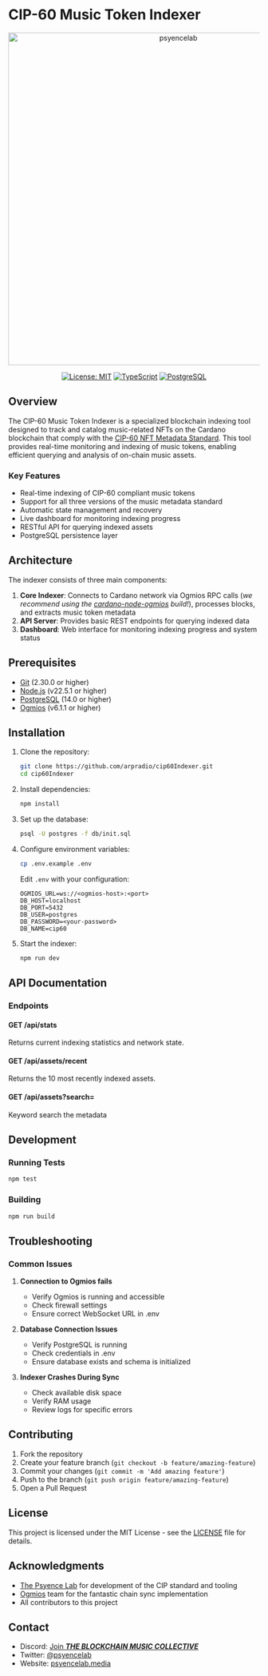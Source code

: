 # CIP-60 Music Token Indexer

<div align="center">
<img width="666" alt="psyencelab" src="https://github.com/user-attachments/assets/5bb0aa55-1ed2-4a00-a12e-793b4d2a7cc4" />

  [![License: MIT](https://img.shields.io/badge/License-MIT-yellow.svg)](https://opensource.org/licenses/MIT)
  [![TypeScript](https://img.shields.io/badge/TypeScript-4.9.5-blue.svg)](https://www.typescriptlang.org/)
  [![PostgreSQL](https://img.shields.io/badge/PostgreSQL-14.0-336791.svg)](https://www.postgresql.org/)
</div>

## Overview

The CIP-60 Music Token Indexer is a specialized blockchain indexing tool designed to track and catalog music-related NFTs on the Cardano blockchain that comply with the [CIP-60 NFT Metadata Standard]([https://github.com/cardano-foundation/CIPs/pull/258](https://github.com/cardano-foundation/CIPs/tree/master/CIP-0060)). This tool provides real-time monitoring and indexing of music tokens, enabling efficient querying and analysis of on-chain music assets.

### Key Features

- Real-time indexing of CIP-60 compliant music tokens
- Support for all three versions of the music metadata standard
- Automatic state management and recovery
- Live dashboard for monitoring indexing progress
- RESTful API for querying indexed assets
- PostgreSQL persistence layer

## Architecture

The indexer consists of three main components:

1. **Core Indexer**: Connects to Cardano network via Ogmios RPC calls (_we recommend using the [cardano-node-ogmios](https://hub.docker.com/r/cardanosolutions/cardano-node-ogmios) build!_), processes blocks, and extracts music token metadata
2. **API Server**: Provides basic REST endpoints for querying indexed data
3. **Dashboard**: Web interface for monitoring indexing progress and system status

## Prerequisites

- [Git](https://git-scm.com/) (2.30.0 or higher)
- [Node.js](https://nodejs.org/en) (v22.5.1 or higher)
- [PostgreSQL](https://www.postgresql.org/) (14.0 or higher)
- [Ogmios](https://ogmios.dev/) (v6.1.1 or higher)

## Installation

1. Clone the repository:
   ```bash
   git clone https://github.com/arpradio/cip60Indexer.git
   cd cip60Indexer
   ```

2. Install dependencies:
   ```bash
   npm install
   ```

3. Set up the database:
   ```bash
   psql -U postgres -f db/init.sql
   ```

4. Configure environment variables:
   ```bash
   cp .env.example .env
   ```
   Edit `.env` with your configuration:
   ```
   OGMIOS_URL=ws://<ogmios-host>:<port>
   DB_HOST=localhost
   DB_PORT=5432
   DB_USER=postgres
   DB_PASSWORD=<your-password>
   DB_NAME=cip60
   ```

5. Start the indexer:
   ```bash
   npm run dev
   ```

## API Documentation

### Endpoints

#### GET /api/stats
Returns current indexing statistics and network state.

#### GET /api/assets/recent
Returns the 10 most recently indexed assets.

#### GET /api/assets?search=
Keyword search the metadata

## Development

### Running Tests
```bash
npm test
```

### Building
```bash
npm run build
```

## Troubleshooting

### Common Issues

1. **Connection to Ogmios fails**
   - Verify Ogmios is running and accessible
   - Check firewall settings
   - Ensure correct WebSocket URL in .env

2. **Database Connection Issues**
   - Verify PostgreSQL is running
   - Check credentials in .env
   - Ensure database exists and schema is initialized

3. **Indexer Crashes During Sync**
   - Check available disk space
   - Verify RAM usage
   - Review logs for specific errors

## Contributing

1. Fork the repository
2. Create your feature branch (`git checkout -b feature/amazing-feature`)
3. Commit your changes (`git commit -m 'Add amazing feature'`)
4. Push to the branch (`git push origin feature/amazing-feature`)
5. Open a Pull Request

## License

This project is licensed under the MIT License - see the [LICENSE](LICENSE) file for details.

## Acknowledgments

- [The Psyence Lab](https://psyencelab.media/) for development of the CIP standard and tooling
- [Ogmios](https://ogmios.dev/) team for the fantastic chain sync implementation
- All contributors to this project

## Contact

- Discord: [Join **_THE BLOCKCHAIN MUSIC COLLECTIVE_**](https://discord.gg/cBaWfKevkh)
- Twitter: [@psyencelab](https://x.com/ArpRadioweb3)
- Website: [psyencelab.media](https://psyencelab.media)
